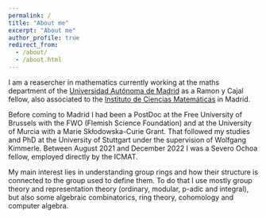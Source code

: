 ```yaml
---
permalink: /
title: "About me"
excerpt: "About me"
author_profile: true
redirect_from: 
  - /about/
  - /about.html
---
```


I am a reasercher in mathematics currently working at the maths department of the [Universidad Aut&oacute;noma de Madrid](https://verso.mat.uam.es/web/index.php/es/inicio) as a Ramon y Cajal fellow, also associated to the [Instituto de Ciencias Matem&aacute;ticas](https://www.icmat.es) in Madrid.

Before coming to Madrid I had been a PostDoc at the Free University of Brussels with the FWO (Flemish Science Foundation) and at the University of Murcia with a Marie Sk&#322;odowska-Curie Grant. That followed my studies and PhD at the University of Stuttgart under the supervision of Wolfgang Kimmerle. Between August 2021 and December 2022 I was a Severo Ochoa fellow, employed directly by the ICMAT.

My main interest lies in understanding group rings and how their structure is connected to the group used to define them. To do that I use mostly group theory and representation theory (ordinary, modular, p-adic and integral), but also some algebraic combinatorics, ring theory, cohomology and computer algebra. 






